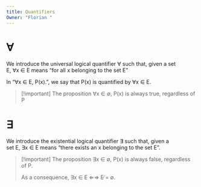 ```yaml
---
title: Quantifiers
Owner: "Florian "
---
```

  
# ∀
We introduce the universal logical quantifier ∀ such that, given a set  
E, ∀x ∈ E means “for all x belonging to the set E”
  
In “∀x ∈ E, P(x).”, we say that P(x) is quantified by ∀x ∈ E.

> [!important] The proposition ∀x ∈ ∅, P(x) is always true, regardless of P
# ∃
We introduce the existential logical quantifier ∃ such that, given a  
set E, ∃x ∈ E means “there exists an x belonging to the set E”.
  

> [!important] The proposition ∃x ∈ ∅, P(x) is always false, regardless of P.
> 
>   
> As a consequence, ∃x ∈ E ⇐⇒ E ̸= ∅.